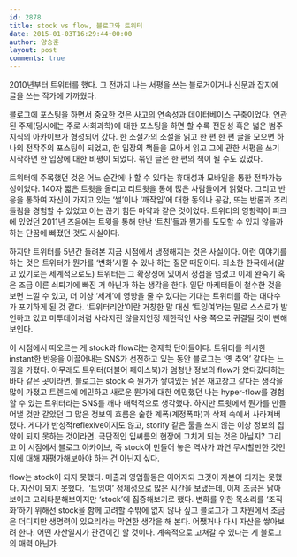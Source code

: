 ```yaml
---
id: 2878
title: stock vs flow, 블로그와 트위터
date: 2015-01-03T16:29:44+00:00
author: 양승훈
layout: post
comments: true
---
```

2010년부터 트위터를 했다. 그 전까지 나는 서평을 쓰는 블로거이거나 신문과 잡지에 글을 쓰는 작가에 가까웠다.

블로그에 포스팅을 하면서 중요한 것은 사고의 연속성과 데이터베이스 구축이었다. 연관된 주제(당시에는 주로 사회과학)에 대한 포스팅을 하면 할 수록 전문성 혹은 넓은 범주 지식의 아카이브가 형성되어 갔다. 한 소설가의 소설을 읽고 한 편 한 편 글을 모으면 하나의 전작주의 포스팅이 되었고, 한 입장의 책들을 모아서 읽고 그에 관한 서평을 쓰기 시작하면 한 입장에 대한 비평이 되었다. 묶인 글은 한 편의 책이 될 수도 있었다.

트위터에 주목했던 것은 어느 순간에나 할 수 있다는 휴대성과 모바일을 통한 전파가능성이었다. 140자 짧은 트윗을 올리고 리트윗을 통해 많은 사람들에게 읽혔다. 그리고 반응을 통하여 자신이 가지고 있는 &#8216;썰&#8217;이나 &#8216;깨작임&#8217;에 대한 동의나 공감, 또는 반론과 조리돌림을 경험할 수 있었고 이는 끊기 힘든 마약과 같은 것이었다. 트위터의 영향력이 피크에 있었던 2011년 즈음에는 트윗을 통해 만난 &#8216;트친&#8217;들과 뭔가를 도모할 수 있지 않을까 하는 단꿈에 빠졌던 것도 사실이다.

하지만 트위터를 5년간 돌려본 지금 시점에서 냉정해지는 것은 사실이다. 이런 이야기를 하는 것은 트위터가 뭔가를 &#8216;변화&#8217;시킬 수 있나 하는 질문 때문이다. 최소한 한국에서(알고 있기로는 세계적으로도) 트위터는 그 확장성에 있어서 정점을 넘겼고 이제 완숙기 혹은 조금 이른 쇠퇴기에 빠진 거 아닌가 하는 생각을 한다. 일단 마케터들이 철수한 것을 보면 느낄 수 있고, 더 이상 &#8216;세계&#8217;에 영향을 줄 수 있다는 기대는 트위터를 하는 대다수가 포기하게 된 것 같다. &#8216;트위터리안&#8217;이란 거창한 말 대신 &#8216;트잉여&#8217;라는 말로 스스로가 발언하고 있고 미투데이처럼 사라지진 않을지언정 제한적인 사용 쪽으로 귀결될 것이 뻔해 보인다.

이 시점에서 떠오르는 게 stock과 flow라는 경제학 단어들이다. 트위터를 위시한 instant한 반응을 이끌어내는 SNS가 선전하고 있는 동안 블로그는 &#8216;옛 추억&#8217; 같다는 느낌을 가졌다. 아무래도 트위터(더불어 페이스북)가 엄청난 정보의 flow가 왔다갔다하는 바다 같은 곳이라면, 블로그는 stock 즉 뭔가가 쌓여있는 낡은 재고창고 같다는 생각을 많이 가졌고 트렌드에 예민하고 새로운 뭔가에 대한 예민했던 나는 hyper-flow를 경험할 수 있는 트위터라는 SNS를 깨나 매력적으로 생각했다. 하지만 트윗에서 뭔가를 만들어낼 것만 같았던 그 많은 정보의 흐름은 숱한 계폭(계정폭파)과 삭제 속에서 사라져버렸다. 게다가 반성적reflexive이지도 않고, storify 같은 툴을 쓰지 않는 이상 정보의 집약이 되지 못하는 것이라면. 극단적인 입씨름의 현장에 그치게 되는 것은 아닐지? 그리고 이 시점에서 블로그 아카이브, 즉 stock이 만들어 놓은 역사가 과연 무시할만한 것인지에 대해 재평가해보아야 하는 건 아닌지 싶다.

flow는 stock이 되지 못했다. 매출과 영업활동은 이어지되 그것이 자본이 되지는 못했다. 자산이 되지 못했다.  &#8216;트잉여&#8217; 정체성으로 많은 시간을 보냈는데, 이제 조금은 낡아보이고 고리타분해보이지만 &#8216;stock&#8217;에 집중해보기로 했다. 변화를 위한 목소리를 &#8216;조직화&#8217;하기 위해선 <span class="s1">stock</span>을 함께 고려할 수밖에 없지 않나 싶고 블로그가 그 차원에서 조금은 더디지만 생명력이 있으리라는 막연한 생각을 해 본다. 어쨌거나 다시 자산을 쌓아보려 한다. 어떤 자산일지가 관건이긴 할 것이다. 계속적으로 고쳐갈 수 있다는 게 블로그의 매력 아닌가.